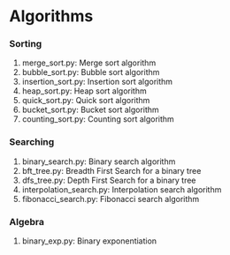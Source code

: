 # Algorithms
### Sorting
1. merge_sort.py: Merge sort algorithm
2. bubble_sort.py: Bubble sort algorithm
3. insertion_sort.py: Insertion sort algorithm
4. heap_sort.py: Heap sort algorithm
5. quick_sort.py: Quick sort algorithm
6. bucket_sort.py: Bucket sort algorithm
7. counting_sort.py: Counting sort algorithm

### Searching
1. binary_search.py: Binary search algorithm
2. bft_tree.py: Breadth First Search for a binary tree
3. dfs_tree.py: Depth First Search for a binary tree
4. interpolation_search.py: Interpolation search algorithm
5. fibonacci_search.py: Fibonacci search algorithm

### Algebra
1. binary_exp.py: Binary exponentiation
